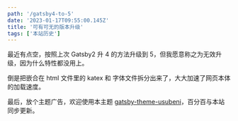 ```yaml
---
path: '/gatsby4-to-5'
date: '2023-01-17T09:55:00.145Z'
title: '可有可无的版本升级'
tags: ['本站历史']
---
```


最近有点空，按照上次 Gatsby2 升 4 的方法升级到 5，但我愿意称之为无效升级，因为什么特性都没用上。

倒是把嵌合在 html 文件里的 katex 和 字体文件拆分出来了，大大加速了网页本体的加载速度。

最后，放个主题广告，欢迎使用本主题 [gatsby-theme-usubeni](https://github.com/ssshooter/gatsby-theme-usubeni)，百分百与本站同步更新。
